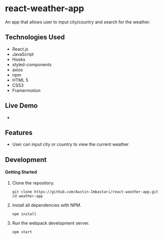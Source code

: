 # react-weather-app
An app that allows user to input city/country and search for the weather.

## Technologies Used
- React.js
- JavaScript
- Hooks
- styled-components
- axios
- npm
- HTML 5
- CSS3
- Framermotion

## Live Demo
-

## Features

- User can input city or country to view the current weather


## Development

#### Getting Started

1. Clone the repository.

    ```shell
    git clone https://github.com/Austin-Imbastari/react-weather-app.git
    cd weather-app
    ```

1. Install all dependencies with NPM.

    ```shell
    npm install
    ```
    
1. Run the webpack development server.

    ```shell
    npm start
    ```

